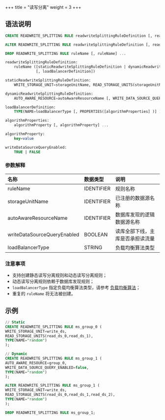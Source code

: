 +++
title = "读写分离"
weight = 3
+++

## 语法说明

```sql
CREATE READWRITE_SPLITTING RULE readwriteSplittingRuleDefinition [, readwriteSplittingRuleDefinition] ...

ALTER READWRITE_SPLITTING RULE readwriteSplittingRuleDefinition [, readwriteSplittingRuleDefinition] ...

DROP READWRITE_SPLITTING RULE ruleName [, ruleName] ...

readwriteSplittingRuleDefinition:
    ruleName ([staticReadwriteSplittingRuleDefinition | dynamicReadwriteSplittingRuleDefinition] 
              [, loadBalancerDefinition])

staticReadwriteSplittingRuleDefinition:
    WRITE_STORAGE_UNIT=storageUnitName, READ_STORAGE_UNITS(storageUnitName [, storageUnitName] ... )

dynamicReadwriteSplittingRuleDefinition:
    AUTO_AWARE_RESOURCE=autoAwareResourceName [, WRITE_DATA_SOURCE_QUERY_ENABLED=writeDataSourceQueryEnabled]

loadBalancerDefinition:
    TYPE(NAME=loadBalancerType [, PROPERTIES([algorithmProperties] )] )

algorithmProperties:
    algorithmProperty [, algorithmProperty] ...

algorithmProperty:
    key=value

writeDataSourceQueryEnabled:
    TRUE | FALSE
```

### 参数解释
| 名称                            | 数据类型      | 说明                         |
|:-------------------------------|:-------------|:----------------------------|
| ruleName                       | IDENTIFIER   | 规则名称                      |
| storageUnitName                | IDENTIFIER   | 已注册的数据源名称              |
| autoAwareResourceName          | IDENTIFIER   | 数据库发现的逻辑数据源名称       |
| writeDataSourceQueryEnabled    | BOOLEAN      | 读库全部下线，主库是否承担读流量  |
| loadBalancerType               | STRING       | 负载均衡算法类型               |

### 注意事项

- 支持创建静态读写分离规则和动态读写分离规则；
- 动态读写分离规则依赖于数据库发现规则；
- `loadBalancerType` 指定负载均衡算法类型，请参考 [负载均衡算法](/cn/user-manual/common-config/builtin-algorithm/load-balance/)；
- 重复的 `ruleName` 将无法被创建。

## 示例

```sql
// Static
CREATE READWRITE_SPLITTING RULE ms_group_0 (
WRITE_STORAGE_UNIT=write_ds,
READ_STORAGE_UNITS(read_ds_0,read_ds_1),
TYPE(NAME="random")
);

// Dynamic
CREATE READWRITE_SPLITTING RULE ms_group_1 (
AUTO_AWARE_RESOURCE=group_0,
WRITE_DATA_SOURCE_QUERY_ENABLED=false,
TYPE(NAME="random")
);

ALTER READWRITE_SPLITTING RULE ms_group_1 (
WRITE_STORAGE_UNIT=write_ds,
READ_STORAGE_UNITS(read_ds_0,read_ds_1,read_ds_2),
TYPE(NAME="random")
);

DROP READWRITE_SPLITTING RULE ms_group_1;
```
